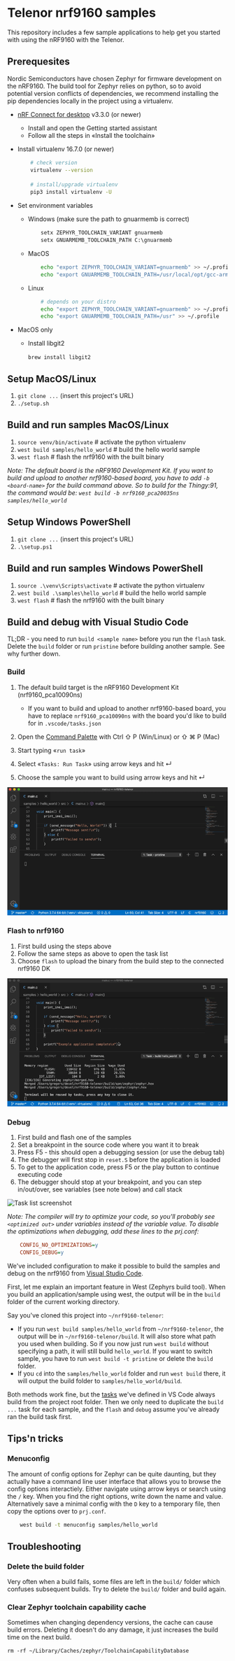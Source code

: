 # Telenor nrf9160 samples

This repository includes a few sample applications to help get you started with
using the nRF9160 with the Telenor.

## Prerequesites

Nordic Semiconductors have chosen Zephyr for firmware development on the
nRF9160. The build tool for Zephyr relies on python, so to avoid potential
version conflicts of dependencies, we recommend installing the pip dependencies
locally in the project using a virtualenv.

* [nRF Connect for desktop](https://www.nordicsemi.com/Software-and-tools/Development-Tools/nRF-Connect-for-desktop) v3.3.0 (or newer)
    * Install and open the Getting started assistant
    * Follow all the steps in «Install the toolchain»

* Install virtualenv 16.7.0 (or newer)

    ```sh
        # check version
        virtualenv --version
    
        # install/upgrade virtualenv
        pip3 install virtualenv -U
    ```

* Set environment variables
    * Windows (make sure the path to gnuarmemb is correct)

        ```bat
            setx ZEPHYR_TOOLCHAIN_VARIANT gnuarmemb
            setx GNUARMEMB_TOOLCHAIN_PATH C:\gnuarmemb
        ````
    
    * MacOS

        ```sh
            echo "export ZEPHYR_TOOLCHAIN_VARIANT=gnuarmemb" >> ~/.profile
            echo "export GNUARMEMB_TOOLCHAIN_PATH=/usr/local/opt/gcc-arm-none-eabi" >> ~/.profile
        ```
    
    * Linux

        ```sh
            # depends on your distro
            echo "export ZEPHYR_TOOLCHAIN_VARIANT=gnuarmemb" >> ~/.profile
            echo "export GNUARMEMB_TOOLCHAIN_PATH=/usr" >> ~/.profile
        ```

* MacOS only
    * Install libgit2

        `brew install libgit2`


## Setup MacOS/Linux

1. `git clone ...` (insert this project's URL)
1. `./setup.sh`

## Build and run samples MacOS/Linux

1. `source venv/bin/activate` # activate the python virtualenv
1. `west build samples/hello_world` # build the hello world sample
1. `west flash` # flash the nrf9160 with the built binary

_Note: The default board is the nRF9160 Development Kit. If you want to build and upload to another nrf9160-based board, you have to add `-b <board-name>` for the build command above. So to build for the Thingy:91, the command would be: `west build -b nrf9160_pca20035ns samples/hello_world`_


## Setup Windows PowerShell

1. `git clone ...` (insert this project's URL)
1. `.\setup.ps1`

## Build and run samples Windows PowerShell

1. `source .\venv\Scripts\activate` # activate the python virtualenv
1. `west build .\samples\hello_world` # build the hello world sample
1. `west flash` # flash the nrf9160 with the built binary


## Build and debug with Visual Studio Code

TL;DR - you need to run `build <sample name>` before you run the `flash` task. Delete the `build` folder or run `pristine` before building another sample. See why further down.

### Build

1. The default build target is the nRF9160 Development Kit (nrf9160_pca10090ns)

    * If you want to build and upload to another nrf9160-based board, you have to replace `nrf9160_pca10090ns` with the board you'd like to build for in `.vscode/tasks.json`

1. Open the [Command Palette](https://code.visualstudio.com/docs/getstarted/tips-and-tricks#_command-palette) with <key>Ctrl ⇧ P</key> (Win/Linux) or <key>⇧ ⌘ P</key> (Mac)
1. Start typing «`run task`»
1. Select «`Tasks: Run Task`» using arrow keys and hit <key>↵</key>
1. Choose the sample you want to build using arrow keys and hit <key>↵</key>

![Task list screenshot](img/build.gif)

### Flash to nrf9160

1. First build using the steps above
1. Follow the same steps as above to open the task list
1. Choose `flash` to upload the binary from the build step to the connected nrf9160 DK

![Task list screenshot](img/flash.gif)

### Debug

1. First build and flash one of the samples
1. Set a breakpoint in the source code where you want it to break
1. Press <key>F5</key> - this should open a debugging session (or use the debug tab)
1. The debugger will first stop in `reset.S` before the application is loaded
1. To get to the application code, press <key>F5</key> or the play button to continue executing code
1. The debugger should stop at your breakpoint, and you can step in/out/over, see variables (see note below) and call stack

![Task list screenshot](img/debug.gif)

_Note: The compiler will try to optimize your code, so you'll probably see `<optimized out>` under variables instead of the variable value. To disable the optimizations when debugging, add these lines to the prj.conf:_

```ini
    CONFIG_NO_OPTIMIZATIONS=y
    CONFIG_DEBUG=y
```

We've included configuration to make it possible to build the samples and debug on the nrf9160 from [Visual Studio Code](https://code.visualstudio.com/).

First, let me explain an important feature in West (Zephyrs build tool). When you build an application/sample using west, the output will be in the `build` folder of the current working directory.

Say you've cloned this project into `~/nrf9160-telenor`:
* If you run `west build samples/hello_world` from `~/nrf9160-telenor`, the output will be in `~/nrf9160-telenor/build`. It will also store what path you used when building. So if you now just run `west build` without specifying a path, it will still build `hello_world`. If you want to switch sample, you have to run `west build -t pristine` or delete the `build` folder.
* If you `cd` into the `samples/hello_world` folder and run `west build` there, it will output the build folder to `samples/hello_world/build`.

Both methods work fine, but the [tasks](https://code.visualstudio.com/docs/editor/tasks) we've defined in VS Code always build from the project root folder. Then we only need to duplicate the `build ...` task for each sample, and the `flash` and `debug` assume you've already ran the build task first.

## Tips'n tricks

### Menuconfig

The amount of config options for Zephyr can be quite daunting, but they actually have a command line user interface that allows you to browse the config options interactiely. Either navigate using arrow keys or search using the <key>`/`</key> key. When you find the right options, write down the name and value. Alternatively save a minimal config with the <key>`D`</key> key to a temporary file, then copy the options over to `prj.conf`.

```sh
    west build -t menuconfig samples/hello_world
```

## Troubleshooting

### Delete the build folder

Very often when a build fails, some files are left in the `build/` folder which confuses subsequent builds. Try to delete the `build/` folder and build again.

### Clear Zephyr toolchain capability cache

Sometimes when changing dependency versions, the cache can cause build errors.
Deleting it doesn't do any damage, it just increases the build time on the next
build.

    rm -rf ~/Library/Caches/zephyr/ToolchainCapabilityDatabase
